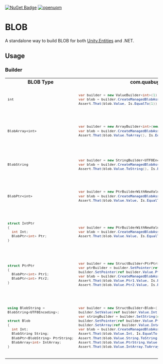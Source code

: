 [![NuGet Badge](https://img.shields.io/nuget/v/BLOB.svg?style=flat)](https://www.nuget.org/packages/BLOB/)
[![openupm](https://img.shields.io/npm/v/com.quabug.blob?label=openupm&registry_uri=https://package.openupm.com)](https://openupm.com/packages/com.quabug.blob/)

# BLOB
A standalone way to build BLOB for both [Unity.Entities](https://docs.unity3d.com/Packages/com.unity.entities@0.50/manual/blobs.html) and .NET.

## Usage
### Builder

<table>
  
<tr>
  <td align="center"><strong>BLOB Type</strong></td> <td align="center"><strong>com.quabug.BLOB</strong></td> <td align="center"><strong>Unity.Entities</strong></td>
</tr>
  
<tr>
<td>
  <sub>
  
`int`
  </sub>
</td>
<td>
  <sub>
    
``` c#
var builder = new ValueBuilder<int>(1);
var blob = builder.CreateManagedBlobAssetReference();
Assert.That(blob.Value, Is.EqualTo(1));
```
  </sub>
</td>
<td>
  <sub>
    
``` c#
var builder = new BlobBuilder(Allocator.Temp);
builder.ConstructRoot<int>() = 1;
var blob = builder.CreateBlobAssetReference<int>(Allocator.Temp);
Assert.That(blob.Value, Is.EqualTo(1));
```
  </sub>
</td>
</tr>
  
<tr>
<td>
  <sub>
  
`BlobArray<int>`
  </sub>
</td>
<td>
  <sub>
  
``` c#
var builder = new ArrayBuilder<int>(new [] { 1, 2, 3 });
var blob = builder.CreateManagedBlobAssetReference();
Assert.That(blob.Value.ToArray(), Is.EquivalentTo(new[]{1,2,3}));
```
  </sub>
</td>
<td>
  <sub>
  
``` c#
var builder = new BlobBuilder(Allocator.Temp);
ref var intArray = ref builder.ConstructRoot<BlobArray<int>>();
var intArrayBuilder = builder.Allocate(ref intArray, 3);
for (var i = 0; i < 3; i++) intArrayBuilder[i] = i + 1;
var blob = builder.CreateBlobAssetReference<BlobArray<int>>(Allocator.Temp);
Assert.That(blob.Value.ToArray(), Is.EquivalentTo(new[]{1,2,3}));
```
  </sub>
</td>
</tr>
  
<tr>
<td>
  <sub>
  
`BlobString`
  </sub>
</td>
<td>
  <sub>
  
``` c#
var builder = new StringBuilder<UTF8Encoding>("123");
var blob = builder.CreateManagedBlobAssetReference();
Assert.That(blob.Value.ToString(), Is.EquivalentTo("123"));
```
  </sub>
</td>
<td>
  <sub>
  
``` c#
var builder = new BlobBuilder(Allocator.Temp);
ref var blobString = ref builder.ConstructRoot<BlobString>();
builder.AllocateString(ref blobString, "123");
var blob = builder.CreateBlobAssetReference<BlobString>(Allocator.Temp);
Assert.That(blob.Value.ToString(), Is.EquivalentTo("123"));
```
  </sub>
</td>
</tr>
  
<tr>
<td>
  <sub>
  
`BlobPtr<int>`
  </sub>
</td>
<td>
  <sub>
  
``` c#
var builder = new PtrBuilderWithNewValue<int>(1);
var blob = builder.CreateManagedBlobAssetReference();
Assert.That(blob.Value.Value, Is.EqualTo(1));
```
  </sub>
</td>
<td>
  <sub>
  
``` c#
var builder = new BlobBuilder(Allocator.Temp);
ref var intPtr = ref builder.ConstructRoot<BlobPtr<int>>();
builder.Allocate(ref intPtr) = 1;
var blob = builder.CreateBlobAssetReference<BlobPtr<int>>(Allocator.Temp);
Assert.That(blob.Value.Value, Is.EqualTo(1));
```
  </sub>
</td>
</tr>
  
<tr>
<td>
  <sub>

``` c#
struct IntPtr
{
  int Int;
  BlobPtr<int> Ptr;
}
```
  </sub>
</td>
<td>
  <sub>
  
``` c#
var builder = new PtrBuilderWithNewValue<int>(1);
var blob = builder.CreateManagedBlobAssetReference();
Assert.That(blob.Value.Value, Is.EqualTo(1));
```
  </sub>
</td>
<td>
  <sub>
  
``` c#
var builder = new BlobBuilder(Allocator.Temp);
ref var intPtr = ref builder.ConstructRoot<IntPtr>();
intPtr.Int = 1;
builder.SetPointer(ref intPtr.Ptr, ref intPtr.Int);
var blob = builder.CreateBlobAssetReference<IntPtr>(Allocator.Temp);
Assert.That(blob.Value.Int, Is.EqualTo(1));
Assert.That(blob.Value.Ptr.Value, Is.EqualTo(1));
```
  </sub>
</td>
</tr>
  
<tr>
<td>
  <sub>

``` c#
struct PtrPtr
{
  BlobPtr<int> Ptr1;
  BlobPtr<int> Ptr2;
}
```
  </sub>
</td>
<td>
  <sub>
  
``` c#
var builder = new StructBuilder<PtrPtr>();
var ptrBuilder = builder.SetPointer(ref builder.Value.Ptr1, 1);
builder.SetPointer(ref builder.Value.Ptr2, ptrBuilder.ValueBuilder);
var blob = builder.CreateManagedBlobAssetReference();
Assert.That(blob.Value.Ptr1.Value, Is.EqualTo(1));
Assert.That(blob.Value.Ptr2.Value, Is.EqualTo(1));
```
  </sub>
</td>
<td>
  <sub>
  
``` c#
var builder = new BlobBuilder(Allocator.Temp);
ref var ptrPtr = ref builder.ConstructRoot<PtrPtr>();
ref var ptrValue = ref builder.Allocate(ref ptrPtr.Ptr1);
ptrValue = 1;
builder.SetPointer(ref ptrPtr.Ptr2, ref ptrValue);
var blob = builder.CreateBlobAssetReference<PtrPtr>(Allocator.Temp);
Assert.That(blob.Value.Ptr1.Value, Is.EqualTo(1));
Assert.That(blob.Value.Ptr2.Value, Is.EqualTo(1));
```
  </sub>
</td>
</tr>
  

<tr>
<td>
  <sub>

``` c#
using BlobString = 
BlobString<UTF8Encoding>;
    
struct Blob
{
  int Int;
  BlobString String;
  BlobPtr<BlobString> PtrString;
  BlobArray<int> IntArray;
}
```
  </sub>
</td>
<td>
  <sub>
  
``` c#
var builder = new StructBuilder<Blob>();
builder.SetValue(ref builder.Value.Int, 1);
var stringBuilder = builder.SetString(ref builder.Value.String, "123");
builder.SetPointer(ref builder.Value.PtrString, stringBuilder);
builder.SetArray(ref builder.Value.IntArray, new[] { 1, 2, 3 });
var blob = builder.CreateManagedBlobAssetReference();
Assert.That(blob.Value.Int, Is.EqualTo(1));
Assert.That(blob.Value.String.ToString(), Is.EqualTo("123"));
Assert.That(blob.Value.PtrString.Value.ToString(), Is.EqualTo("123"));
Assert.That(blob.Value.IntArray.ToArray(), Is.EqualTo(new[]{1,2,3}));
```
  </sub>
</td>
<td>
  <sub>
  
``` c#
var builder = new BlobBuilder(Allocator.Temp);
ref var root = ref builder.ConstructRoot<Blob>();
root.Int = 1;
builder.AllocateString(ref root.String, "123");
builder.SetPointer(ref root.PtrString, ref root.String);
var intArrayBuilder = builder.Allocate(ref root.IntArray, 3);
for (var i = 0; i < 3; i++) intArrayBuilder[i] = i + 1;
var blob = builder.CreateBlobAssetReference<Blob>(Allocator.Temp);
Assert.That(blob.Value.Int, Is.EqualTo(1));
Assert.That(blob.Value.String.ToString(), Is.EqualTo("123"));
Assert.That(blob.Value.PtrString.Value.ToString(), Is.EqualTo("123"));
Assert.That(blob.Value.IntArray.ToArray(), Is.EqualTo(new [] {1, 2, 3}));
```
  </sub>
</td>
</tr>
</table>
